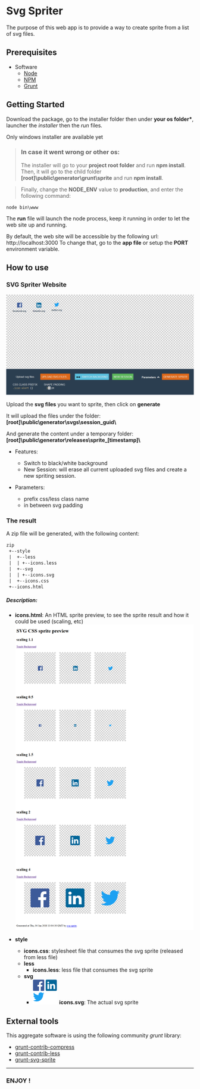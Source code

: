 # Svg Spriter

The purpose of this web app is to provide a way to create sprite from a list of svg files.

## Prerequisites

* Software
	* [Node](https://nodejs.org/en/)
    * [NPM](https://www.npmjs.com/)
    * [Grunt](https://gruntjs.com/)

## Getting Started
Download the package, go to the installer folder then under __your os folder*__, launcher the *installer* then the *run* files.

Only windows installer are available yet

> ### In case it went wrong or other os:
> The installer will go to your __project root folder__ and run __npm install__.
Then, it will go to the child folder __[root]\public\generator\grunt\sprite__ and run __npm install__.

> Finally, change the __NODE_ENV__ value to __production__, and enter the following command:

```
node bin\www
```

The __run__ file will launch the node process, keep it running in order to let the web site up and running.

By default, the web site will be accessible by the following url: http://localhost:3000
To change that, go to the __app file__ or setup the __PORT__ environment variable.

## How to use

### SVG Spriter Website
![SVG Spriter Website](/assets.readme/SVG_SPRITE_GENERATOR_ws.png "SVG Spriter Website")

Upload the __svg files__ you want to sprite, then click on __generate__

It will upload the files under the folder: __[root]\public\generator\svgs\session_guid\\__

And generate the content under a temporary folder: __[root]\public\generator\releases\sprite\_[timestamp]\\__

* Features:
  * Switch to black/white background
  * New Session: will erase all current uploaded svg files and create a new spriting session.
 
* Parameters:
  * prefix css/less class name
  * in between svg padding

### The result

A zip file will be generated, with the following content:

```
zip
 +--style
 |  +--less
 |  | +--icons.less
 |  +--svg
 |  | +--icons.svg
 |  +--icons.css
 +--icons.html
```

##### Description:

* __icons.html__: An HTML sprite preview, to see the sprite result and how it could be used (scaling, etc)
![HTML sprite preview](/assets.readme/SVG_CSS_sprite_preview_svg-sprite.png "HTML sprite preview")

* __style__
  * __icons.css__: stylesheet file that consumes the svg sprite (released from less file)
  * __less__
    * __icons.less__:  less file that consumes the svg sprite
  * __svg__
    * ![sprite file](/assets.readme/sprite.png "sprite sprite file")
    __icons.svg__: The actual svg sprite 
  
## External tools

This aggregate software is using the following community *grunt* library:

* [grunt-contrib-compress](https://github.com/gruntjs/grunt-contrib-compress)
* [grunt-contrib-less](https://github.com/gruntjs/grunt-contrib-less)
* [grunt-svg-sprite](https://www.npmjs.com/package/grunt-svg-sprite)

---

### ENJOY !
